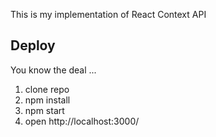 This is my implementation of React Context API

## Deploy
You know the deal ...

1. clone repo
2. npm install
3. npm start
4. open http://localhost:3000/